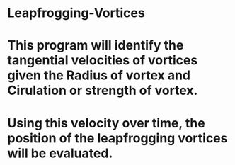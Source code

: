 # Leapfrogging-Vortices
# This program will identify the tangential velocities of vortices given the Radius of vortex and Cirulation or strength of vortex.
# Using this velocity over time, the position of the leapfrogging vortices will be evaluated.
